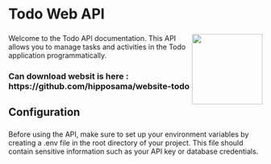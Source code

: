 <h1 align="left">Todo Web API</h1>

###

<img align="right" height="140" src="https://media.tenor.com/vrhQ8sgVmEQAAAAM/todo-todo-aoi.gif"  />

###

<p align="left">Welcome to the Todo API documentation. This API allows you to manage tasks and activities in the Todo application programmatically.</p>

###

<h3 align="left">Can download websit is here : https://github.com/hipposama/website-todo</h3>

###

<h2 align="left">Configuration</h2>

###

<p align="left">Before using the API, make sure to set up your environment variables by creating a .env file in the root directory of your project. This file should contain sensitive information such as your API key or database credentials.</p>

###
